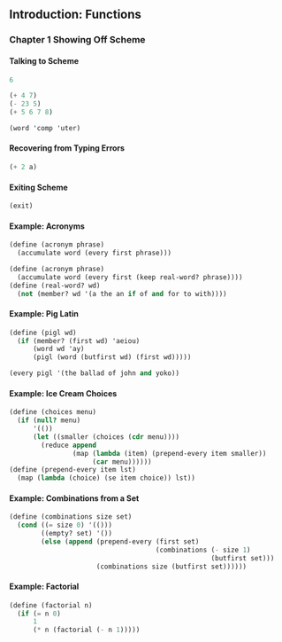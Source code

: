 ## Introduction: Functions
### Chapter 1 Showing Off Scheme

#### Talking to Scheme
```Scheme
6

(+ 4 7)
(- 23 5)
(+ 5 6 7 8)

(word 'comp 'uter)
```

#### Recovering from Typing Errors
```Scheme
(+ 2 a)
```

#### Exiting Scheme
```Scheme
(exit)
```

#### Example: Acronyms
```Scheme
(define (acronym phrase)
  (accumulate word (every first phrase)))

(define (acronym phrase)
  (accumulate word (every first (keep real-word? phrase))))
(define (real-word? wd)
  (not (member? wd '(a the an if of and for to with))))
```

#### Example: Pig Latin
```Scheme
(define (pigl wd)
  (if (member? (first wd) 'aeiou)
      (word wd 'ay)
      (pigl (word (butfirst wd) (first wd)))))

(every pigl '(the ballad of john and yoko))
```

#### Example: Ice Cream Choices
```Scheme
(define (choices menu)
  (if (null? menu)
      '(())
      (let ((smaller (choices (cdr menu))))
        (reduce append
                (map (lambda (item) (prepend-every item smaller))
                     (car menu))))))
(define (prepend-every item lst)
  (map (lambda (choice) (se item choice)) lst))
```

#### Example: Combinations from a Set
```Scheme
(define (combinations size set)
  (cond ((= size 0) '(()))
        ((empty? set) '())
        (else (append (prepend-every (first set)
                                     (combinations (- size 1)
                                                   (butfirst set)))
                      (combinations size (butfirst set))))))
```

#### Example: Factorial
```Scheme
(define (factorial n)
  (if (= n 0)
      1
      (* n (factorial (- n 1)))))
```
